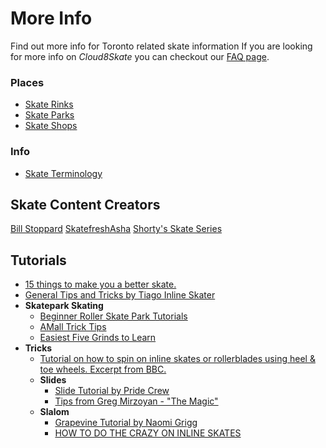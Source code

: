 # More Info

Find out more info for Toronto related skate information
If you are looking for more info on _Cloud8Skate_ you can checkout our [FAQ page](https://cloud8skate.com/faq).

### Places

- <a href="https://cloud8skate.com/more/skate-rinks">Skate Rinks</a>
- <a href="https://cloud8skate.com/more/skateparks">Skate Parks</a>
- <a href="https://cloud8skate.com/more/skate-shops">Skate Shops</a>

### Info

- <a href="https://cloud8skate.com/more/skate-terminology">Skate Terminology</a>

## Skate Content Creators

[Bill Stoppard](https://www.youtube.com/@BillStoppard)
[SkatefreshAsha](https://www.youtube.com/@SkatefreshVideos)
[Shorty's Skate Series](https://www.youtube.com/@ShortysSkateSeries)

## Tutorials

- [15 things to make you a better skate.](https://www.youtube.com/watch?v=L8Gs_eyIPFA&t=51s)
- [General Tips and Tricks by Tiago Inline Skater](https://www.youtube.com/playlist?list=PLLOLt7E0KErExY5B5j41EC3W78OIunt60)
- **Skatepark Skating**
  - [Beginner Roller Skate Park Tutorials](https://www.youtube.com/playlist?list=PLCw9imxIPHD9U2V5SdFDbSpdr3gZIL9yj)
  - [AMall Trick Tips](https://www.youtube.com/playlist?list=PLDNzpTyOzLmqUKQwb4l-uJz894-m93u6E)
  - [Easiest Five Grinds to Learn](https://www.youtube.com/watch?v=6ciZnbMA7Xo)
- **Tricks**
  - [Tutorial on how to spin on inline skates or rollerblades using heel & toe wheels. Excerpt from BBC.](https://www.youtube.com/watch?v=e68tYVAGytI)
  - **Slides**
    - [Slide Tutorial by Pride Crew](https://www.youtube.com/playlist?list=PL2D7801B50B1B7A04)
    - [Tips from Greg Mirzoyan - "The Magic"](https://www.youtube.com/watch?v=11PwEdhIllk)
  - **Slalom**
    - [Grapevine Tutorial by Naomi Grigg](https://www.youtube.com/watch?v=P-swBB3LRKs)
    - [HOW TO DO THE CRAZY ON INLINE SKATES](https://www.youtube.com/watch?v=gChrp2PuZxg&list=PLaryycHmvlkeKWbR6tlOPTdlgUDJ3aHMi&index=1&t=1s)
